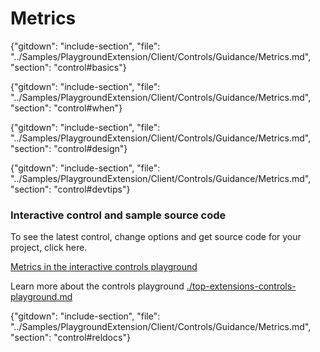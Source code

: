 ﻿# Metrics

{"gitdown": "include-section", "file": "../Samples/PlaygroundExtension/Client/Controls/Guidance/Metrics.md", "section": "control#basics"}

<!-- TODO get an IMAGE to embed here -->

<!-- TODO get an SAMPLE CODE to embed here -->

{"gitdown": "include-section", "file": "../Samples/PlaygroundExtension/Client/Controls/Guidance/Metrics.md", "section": "control#when"}

{"gitdown": "include-section", "file": "../Samples/PlaygroundExtension/Client/Controls/Guidance/Metrics.md", "section": "control#design"}

{"gitdown": "include-section", "file": "../Samples/PlaygroundExtension/Client/Controls/Guidance/Metrics.md", "section": "control#devtips"}

### Interactive control and sample source code
To see the latest control, change options and get source code for your project, click here.

<a href="https://ms.portal.azure.com/?Microsoft_Azure_Playground=true#blade/Microsoft_Azure_Playground/ControlsIndexBlade/Metrics_create_Playground" target="_blank">Metrics in the interactive controls playground</a>

Learn more about the controls playground [./top-extensions-controls-playground.md](./top-extensions-controls-playground.md)

{"gitdown": "include-section", "file": "../Samples/PlaygroundExtension/Client/Controls/Guidance/Metrics.md", "section": "control#reldocs"}
